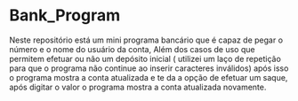 # Bank_Program

<p> Neste repositório está um mini programa bancário que é capaz de pegar o número e o nome do usuário da conta, Além dos casos de uso que permitem efetuar ou não um depósito inicial ( utilizei um laço de repetição para que o programa não continue ao inserir caracteres inválidos) após isso o programa mostra a conta atualizada e te da a opção de efetuar um saque, após digitar o valor o programa mostra a conta atualizada novamente. </p>
